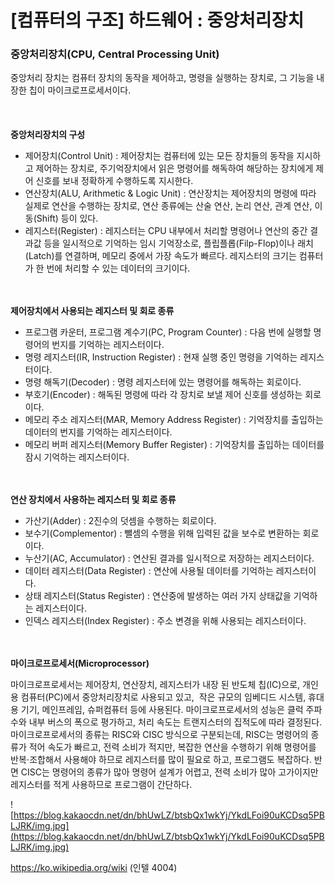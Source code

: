 # [컴퓨터의 구조] 하드웨어 : 중앙처리장치

### **중앙처리장치(CPU, Central Processing Unit)**

중앙처리 장치는 컴퓨터 장치의 동작을 제어하고, 명령을 실행하는 장치로, 그 기능을 내장한 칩이 마이크로프로세서이다.
<br><br>
<br><br>
**중앙처리장치의 구성**

- 제어장치(Control Unit) : 제어장치는 컴퓨터에 있는 모든 장치들의 동작을 지시하고 제어하는 장치로, 주기억장치에서 읽은 명령어를 해독하여 해당하는 장치에게 제어 신호를 보내 정확하게 수행하도록 지시한다.
- 연산장치(ALU, Arithmetic & Logic Unit) : 연산장치는 제어장치의 명령에 따라 실제로 연산을 수행하는 장치로, 연산 종류에는 산술 연산, 논리 연산, 관계 연산, 이동(Shift) 등이 있다.
- 레지스터(Register) : 레지스터는 CPU 내부에서 처리할 명령어나 연산의 중간 결과값 등을 일시적으로 기억하는 임시 기억장소로, 플립플롭(Filp-Flop)이나 래치(Latch)를 연결하며, 메모리 중에서 가장 속도가 빠르다. 레지스터의 크기는 컴퓨터가 한 번에 처리할 수 있는 데이터의 크기이다.
  
<br><br>
**제어장치에서 사용되는 레지스터 및 회로 종류**

- 프로그램 카운터, 프로그램 계수기(PC, Program Counter) : 다음 번에 실행할 명령어의 번지를 기억하는 레지스터이다.
- 명령 레지스터(IR, Instruction Register) : 현재 실행 중인 명령을 기억하는 레지스터이다.
- 명령 해독기(Decoder) : 명령 레지스터에 있는 명령어를 해독하는 회로이다.
- 부호기(Encoder) : 해독된 명령에 따라 각 장치로 보낼 제어 신호를 생성하는 회로이다.
- 메모리 주소 레지스터(MAR, Memory Address Register) : 기억장치를 출입하는 데이터의 번지를 기억하는 레지스터이다.
- 메모리 버퍼 레지스터(Memory Buffer Register) : 기억장치를 출입하는 데이터를 잠시 기억하는 레지스터이다.
  
<br><br>
**연산 장치에서 사용하는 레지스터 및 회로 종류**

- 가산기(Adder) : 2진수의 덧셈을 수행하는 회로이다.
- 보수기(Complementor) : 뺄셈의 수행을 위해 입력된 값을 보수로 변환하는 회로이다.
- 누산기(AC, Accumulator) : 연산된 결과를 일시적으로 저장하는 레지스터이다.
- 데이터 레지스터(Data Register) : 연산에 사용될 데이터를 기억하는 레지스터이다.
- 상태 레지스터(Status Register) : 연산중에 발생하는 여러 가지 상태값을 기억하는 레지스터이다.
- 인덱스 레지스터(Index Register) : 주소 변경을 위해 사용되는 레지스터이다.
  
<br><br>
**마이크로프로세서(Microprocessor)**

마이크로프로세서는 제어장치, 연산장치, 레지스터가 내장 된 반도체 칩(IC)으로, 개인용 컴퓨터(PC)에서 중앙처리장치로 사용되고 있고,  작은 규모의 임베디드 시스템, 휴대용 기기, 메인프레임, 슈퍼컴퓨터 등에 사용된다. 마이크로프로세서의 성능은 클럭 주파수와 내부 버스의 폭으로 평가하고, 처리 속도는 트랜지스터의 집적도에 따라 결정된다. 마이크로프로세서의 종류는 RISC와 CISC 방식으로 구분되는데, RISC는 명령어의 종류가 적어 속도가 빠르고, 전력 소비가 적지만, 복잡한 연산을 수행하기 위해 명령어를 반복⋅조합해서 사용해야 하므로 레지스터를 많이 필요로 하고, 프로그램도 복잡하다. 반면 CISC는 명령어의 종류가 많아 명령어 설계가 어렵고, 전력 소비가 많아 고가이지만 레지스터를 적게 사용하므로 프로그램이 간단하다.

![https://blog.kakaocdn.net/dn/bhUwLZ/btsbQx1wkYj/YkdLFoi90uKCDsq5PBLJRK/img.jpg](https://blog.kakaocdn.net/dn/bhUwLZ/btsbQx1wkYj/YkdLFoi90uKCDsq5PBLJRK/img.jpg)

https://ko.wikipedia.org/wiki (인텔 4004)
